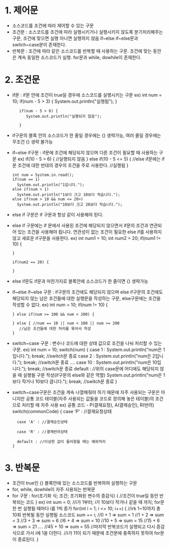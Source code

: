 # 1. 제어문
- 소스코드를 조건에 따라 제어할 수 있는 구문
- 조건문 : 소스코드를 조건에 따라 실행시키거나 실행시키지 않도록 분기처리해주는 구문, 조건에 맞으면 실행 아니면 실행하지 않음
  if~else if~else문과 switch~case문이 존재한다.
- 반복문 : 조건에 따라 같은 소스코드를 반복할 때 사용하는 구문. 조건에 맞는 동안은 계속 동일한 소스코드가 실행.
  for문과 while, dowhile이 존재한다.

# 2. 조건문
- if문 : if문 안에 조건이 true일 경우에 소스코드를 실행시키는 구문
  ex)    int num = 10;
         if(num - 5 > 3) {
            System.out.println("실행됨");
         }

         if(num - 5 > 6) {
            System.out.println("실행되지 않음");
        
         }
- if구문의 블록 안의 소스코드가 한 줄일 경우에는 {} 생략가능, 여러 줄일 경우에는 무조건 {} 생략 불가능
- if~else if구문 : if문에 조건에 해당되지 않으며 다른 조건이 필요할 때 사용하는 구문
  ex) if(10 - 5 > 6) {
        //실행되지 않음
      } else if(10 - 5 <= 5) {
        //else if문에는 if문 조건에 대한 반대의 경우의 조건을 주로 사용한다.
        //실행됨
      }

      int num = System.in.read();
      if(num == 1)
        System.out.println("1입니다.");
      else if(num > 1)
        System.out.println("1보다 크고 10보다 작습니다.");
      else if(num > 10 && num <= 20>)
        System.out.println("10보다 크고 20보다 작습니다.");
- else if 구문은 if 구문과 항상 같이 사용해야 된다.
- else if 구문에는 if 문에서 사용된 조건에 해당되지 않으면서 if문의 조건과 연관되어 있는 조건을 사용해야 됩니다. 연관성이 없는 조건이 필요한 else if를 사용하지 않고 새로운 if구문을 사용한다.
  ex) int num1 = 10;
      int num2 = 20;
      if(num1 != 10) {

      }

      if(num2 == 20) {

      }
- else if문도 if문과 마찬가지로 블록안에 소스코드가 한 줄이면 {} 생략가능
- if~else if~else 구문 : if구문의 조건에도 해당되지 않으며 else if구문의 조건에도 해당되지 않는 남은 조건들에 대한 실행문을 작성하는 구문, else구문에는 조건을 작성할 수 없다.
  ex) int num = 10;
      if(num != 10) {

      } else if(num >= 100 && num < 200) {

      } else { //num == 10 || num < 100 || num >= 200
         //남은 조건들에 대한 처리를 묶어서 작성
      }
- switch~case 구문 : 변수나 코드에 대한 상태 값으로 조건을 나눠 처리할 수 있는 구문.
  ex) int num = 10;
      switch(num) {
        case 1 :
            System.out.println("num은 1입니다.");
            break; //switch문 종료
        case 2 :
            System.out.println("num은 2입니다.");
            break; //switch문 종료
            ....
        case 10 :
            System.out.println("num은 10입니다.");
            break; //switch문 종료
        default : //위의 case문에 어디에도 해당되지 않을 때 실행될 구문 작성(if구문의 else와 같은 역할)
            System.out.println("num은 1보다 작거나 10보다 큽니다.");
            break; //switch문 종료
      }
- switch~case구문은 조건을 계속 나열해줘야 하기 때문에 자주 사용되는 구문은 아니지만 공통 코드 테이블(자주 사용되는 값들을 코드로 정의해 놓은 테이블)의 조건으로 처리할 때 자주 사용
  ex) 공통 코드 - P(결재요청), A(결제승인), R(반려)
      switch(commonCode) {
        case 'P' : //결재요청상태

        case 'A' : //결재승인상태

        case 'R' : //결재반려상태

        default : //이상한 값이 들어왔을 때는 예외처리
      }

# 3. 반복문
- 조건이 true인 {} 블록안에 있는 소스코드를 반복하여 실행하는 구문
- for, while, dowhile이 자주 사용되는 반복문
- for 구문 : for(초기화 식; 조건; 초기화된 변수의 증감식) {
    //조건이 true일 동안 반복되는 코드
}
  ex) int sum = 0;
      //i가 1부터; i가 10보다 작거나 같을 때 까지; for문 한 번 실행될 때마다 i를 1씩 증가
      for(int i = 1; i <= 10; i++) {
          //irk 1~10까지 총 10회 반복될 동안 실행될 소스코드
          sum += i;
          //0 + 1 => sum = 1
          //1 + 2 => sum = 3
          //3 + 3 => sum = 6
          //6 + 4 => sum = 10
          //10 + 5 => sum = 15
          //15 + 6 => sum = 21
          ....
          //45 + 10 => sum = 55
          //마지막 반복코드가 실행되고 다시 증감식으로 가서 i에 1을 더한다.
          //i가 11이 되기 때문에 조건문에 충족하지 못하여 for문이 종료된다.
      }